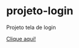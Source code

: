 # projeto-login
 Projeto tela de login

<a href="https://luisgarduci.github.io/projeto-login/index.html">Clique aqui!</a>